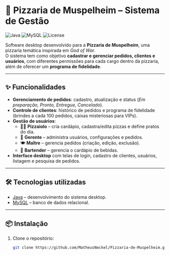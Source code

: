 # 🍕 Pizzaria de Muspelheim – Sistema de Gestão

![Java](https://img.shields.io/badge/Java-ED8B00?style=for-the-badge&logo=openjdk&logoColor=white)
![MySQL](https://img.shields.io/badge/MySQL-4479A1?style=for-the-badge&logo=mysql&logoColor=white)
![License](https://img.shields.io/badge/license-MIT-green?style=for-the-badge)

Software desktop desenvolvido para a **Pizzaria de Muspelheim**, uma pizzaria temática inspirada em *God of War*.  
O sistema tem como objetivo **cadastrar e gerenciar pedidos, clientes e usuários**, com diferentes permissões para cada cargo dentro da pizzaria, além de oferecer um **programa de fidelidade**.

---

## ✨ Funcionalidades
- **Gerenciamento de pedidos**: cadastro, atualização e status (*Em preparação, Pronto, Entregue, Cancelado*).  
- **Controle de clientes**: histórico de pedidos e programa de fidelidade (brindes a cada 100 pedidos, caixas misteriosas para VIPs).  
- **Gestão de usuários**:  
  - 👨‍🍳 **Pizzaiolo** – cria cardápio, cadastra/edita pizzas e define pratos do dia.  
  - 👔 **Gerente** – administra usuários, configurações e pedidos.  
  - 🍽 **Maître** – gerencia pedidos (criação, edição, exclusão).  
  - 🍹 **Bartender** – gerencia o cardápio de bebidas.  
- **Interface desktop** com telas de login, cadastro de clientes, usuários, listagem e pesquisa de pedidos.  

---

## 🛠 Tecnologias utilizadas
- [Java](https://www.java.com/) – desenvolvimento do sistema desktop.  
- [MySQL](https://www.mysql.com/) – banco de dados relacional.  

---

## 📦 Instalação
1. Clone o repositório:  
   ```bash
   git clone https://github.com/MatheusNeckel/Pizzaria-de-Muspelheim.git

